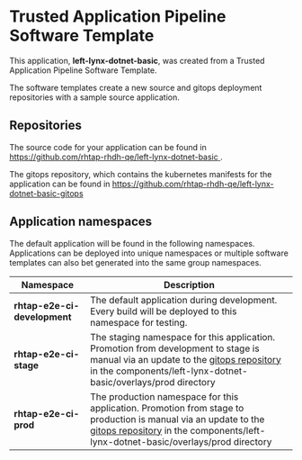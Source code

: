 # Trusted Application Pipeline Software Template

This application, **left-lynx-dotnet-basic**, was created from a Trusted Application Pipeline Software Template.

The software templates create a new source and gitops deployment repositories with a sample source application. 

## Repositories

The source code for your application can be found in [https://github.com/rhtap-rhdh-qe/left-lynx-dotnet-basic ](https://github.com/rhtap-rhdh-qe/left-lynx-dotnet-basic ).
 
The gitops repository, which contains the kubernetes manifests for the application can be found in 
[https://github.com/rhtap-rhdh-qe/left-lynx-dotnet-basic-gitops ](https://github.com/rhtap-rhdh-qe/left-lynx-dotnet-basic-gitops ) 

## Application namespaces 

The default application will be found in the following namespaces. Applications can be deployed into unique namespaces or multiple software templates can also bet generated into the same group namespaces.  

|  Namespace   |  Description   |  
| -------- | -------- |   
| **rhtap-e2e-ci-development** | The default application during development. Every build will be deployed to this namespace for testing. | 
| **rhtap-e2e-ci-stage** | The staging namespace for this application. Promotion from development to stage is manual via an update to the [gitops repository](https://github.com/rhtap-rhdh-qe/left-lynx-dotnet-basic-gitops ) in the components/left-lynx-dotnet-basic/overlays/prod directory |  
| **rhtap-e2e-ci-prod** | The production namespace for this application. Promotion from stage to production is manual via an update to the [gitops repository](https://github.com/rhtap-rhdh-qe/left-lynx-dotnet-basic-gitops ) in the components/left-lynx-dotnet-basic/overlays/prod directory | 